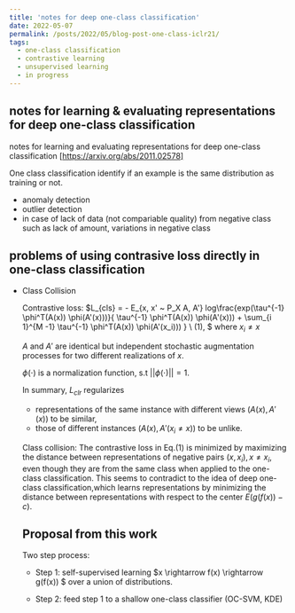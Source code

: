 ```yaml
---
title: 'notes for deep one-class classification'
date: 2022-05-07
permalink: /posts/2022/05/blog-post-one-class-iclr21/
tags:
  - one-class classification
  - contrastive learning
  - unsupervised learning
  - in progress
---
```

notes for learning & evaluating representations for deep one-class classification 
----
notes for learning and evaluating representations for deep one-class classification [https://arxiv.org/abs/2011.02578]

One class classification identify if an example is the same distribution as training or not.

* anomaly detection
* outlier detection
* in case of lack of data (not compariable quality) from negative class such as lack of amount, variations in negative class

problems of using contrasive loss directly in one-class classification
---
- Class Collision

  Contrastive loss:
  $L_{cls} = - E_{x, x' ~ P_X A, A'} log\frac{exp(\tau^{-1} \phi^T(A(x)) \phi(A'(x)))}{ \tau^{-1} \phi^T(A(x)) \phi(A'(x))) + \sum_{i 1}^{M -1} \tau^{-1} \phi^T(A(x)) \phi(A'(x_i))) }  \ (1), $
  where
  $x_i \neq x$

  $A$ and $A'$ are identical but independent stochastic augmentation processes for two different realizations of $x$.

  $\phi (\cdot)$ is a normalization function, s.t $|| \phi (\cdot) || = 1.$

  In summary, $L_{clr}$ regularizes 
  - representations of the same instance with different views $(A(x),A'(x))$ to be similar,
  - those of different instances
  $(A(x),A'(x_i \neq x))$ to be unlike.


  Class collision:
  The contrastive loss in Eq.(1) is minimized by maximizing the distance between representations of negative pairs $(x,x_i),x \neq x_i$, even though they are from the same class when applied to the one-class classification. This seems to contradict to the idea of deep one-class classification,which learns representations by minimizing the distance between representations with respect to the center $E (g ( f(x) ) - c)$. 


  Proposal from this work
  -

  Two step process:
  - Step 1: self-supervised learning 
  $x \rightarrow f(x) \rightarrow g(f(x)) $ over a union of distributions.

  - Step 2: feed step 1 to a shallow one-class classifier (OC-SVM, KDE)